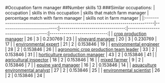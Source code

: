 #Occupation farm manager
##Number skills 13
###Similar occupations:
| occupation                                                                        |   skills in this occupation |   skills that match farm manager |   percentage match with farm manager |   skills not in farm manager |
|:----------------------------------------------------------------------------------|----------------------------:|---------------------------------:|-------------------------------------:|-----------------------------:|
| [crop production manager](crop_production_manager.md)                             |                          26 |                                3 |                             0.230769 |                           23 |
| [vineyard manager](vineyard_manager.md)                                           |                          20 |                                3 |                             0.230769 |                           17 |
| [environmental expert](environmental_expert.md)                                   |                          21 |                                2 |                             0.153846 |                           19 |
| [environmental engineer](environmental_engineer.md)                               |                          28 |                                2 |                             0.153846 |                           26 |
| [agronomic crop production team leader](agronomic_crop_production_team_leader.md) |                          33 |                                2 |                             0.153846 |                           31 |
| [horticulture production manager](horticulture_production_manager.md)             |                          43 |                                2 |                             0.153846 |                           41 |
| [agricultural inspector](agricultural_inspector.md)                               |                          18 |                                2 |                             0.153846 |                           16 |
| [mixed farmer](mixed_farmer.md)                                                   |                           9 |                                2 |                             0.153846 |                            7 |
| [equine yard manager](equine_yard_manager.md)                                     |                          16 |                                2 |                             0.153846 |                           14 |
| [aquaculture environmental analyst](aquaculture_environmental_analyst.md)         |                          27 |                                2 |                             0.153846 |                           25 |
| [environmental scientist](environmental_scientist.md)                             |                          26 |                                2 |                             0.153846 |                           24 |
